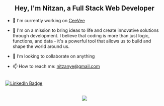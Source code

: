 <!-- &nbsp;      ![background-nitzan-smulevici](https://user-images.githubusercontent.com/93406243/187048897-c24fbc02-a0f0-4c11-baac-db4d92e9a716.jpg) -->

## <div align='center'>Hey, I'm Nitzan, a Full Stack Web Developer</div>

- 🔭 I'm currently working on [CeeVee](https://app.ceevee.ai/)

- 🌱 I'm on a mission to bring ideas to life and create innovative solutions through development. 
      I believe that coding is more than just logic, functions, and data - it's a powerful tool that allows us to build and shape the world around us.
  
- 👯 I’m looking to collaborate on anything 

- 📫 How to reach me: nitzanye@gmail.com

<br/> 
<div id="badges" >
  <a href="https://www.linkedin.com/in/nitzan-smulevici/">
    <img src="https://img.shields.io/badge/LinkedIn-blue?style=for-the-badge&logo=linkedin&logoColor=white" alt="LinkedIn Badge"/>
  </a>
</div>

<br/>  
<p align="center">
  <a href="https://skillicons.dev">
    <img src="https://skillicons.dev/icons?i=js,html,css,react,redux,ts,express,nextjs,nodejs,mongodb,vercel,git,figma" />
  </a>
</p>



